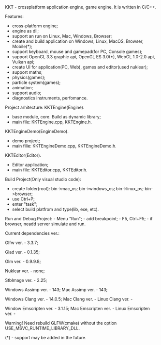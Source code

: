 
KKT - crossplatform application engine, game engine.
It is written in C/C++.

Features:
 - cross-platform engine;
 - engine as dll;
 - support an run on Linux, Mac, Windows, Browser; 
 - create and build application on Windows, Linux, MacOS, Browser, Mobile(*);  
 - support keyboard, mouse and gamepad(for PC, Console games);
 - support OpenGL 3.3 graphic api, OpenGL ES 3.0(*), WebGL 1.0-2.0 api, Vulkan api;
 - create UI for application(PC, Web), games and editor(used nuklear);
 - support maths;
 - physics(games);
 - particle system(games);
 - animation;
 - support audio;
 - diagnostics instruments, perfomance.


Project arhitecture:
 KKTEngine(Engine).
 - base module, core. Build as dynamic library;
 - main file: KKTEngine.cpp, KKTEngine.h.

 KKTEngineDemo(EngineDemo).
 - demo project;
 - main filie: KKTEngineDemo.cpp, KKTEngineDemo.h.

 KKTEditor(Editor).
 - Editor application;
 - main file: KKTEditor.cpp, KKTEditor.h.

Build Project(Only visual studio code):
 - create folder(root): 
    bin->mac_os;
    bin->windows_os;
    bin->linux_os;
    bin->browser;
 - use Ctrl+P;
 - enter "task";
 - select build platfrom and type(lib, exe, etc).
 
 Run and Debug Project:
    - Menu "Run";
    - add breakpoint;
    - F5, Ctrl+F5;
    - if browser, neadd server simulate and run.

Current dependencies ver.:

   Glfw ver. -  3.3.7;

   Glad ver. - 0.1.35;

   Glm ver. -  0.9.9.8;

   Nuklear ver. - none;

   StbImage ver. - 2.25;

   Windows Assimp ver. - 143;
   Mac Assimp ver. - 143;

   Windows Clang ver. - 14.0.5;
   Mac Clang ver. -
   Linux Clang ver. - 

   Window Emscripten ver. - 3.1.15;
   Mac Emscripten ver. -
   Linux  Emscripten ver. -

Warning! Need rebuild GLFW(cmake) without the option USE_MSVC_RUNTIME_LIBRARY_DLL.

(*) - support may be added in the future.